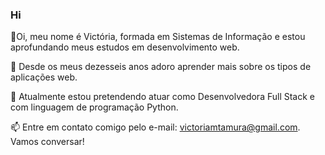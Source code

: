 ### Hi 

👋Oi, meu nome é Victória, formada em Sistemas de Informação e estou aprofundando meus estudos em desenvolvimento web.

👀 Desde os meus dezesseis anos adoro aprender mais sobre os tipos de aplicações web.

🌱 Atualmente estou pretendendo atuar como Desenvolvedora Full Stack e com linguagem de programação Python.

📫 Entre em contato comigo pelo e-mail: victoriamtamura@gmail.com. Vamos conversar!
